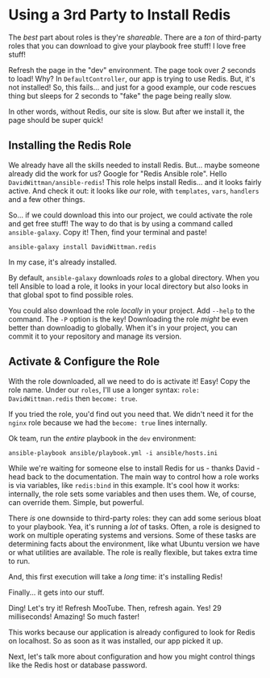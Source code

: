 # Using a 3rd Party to Install Redis

The *best* part about roles is they're *shareable*. There are a *ton* of third-party
roles that you can download to give your playbook free stuff! I love free stuff!

Refresh the page in the "dev" environment. The page took over *2* seconds to load!
Why? In `DefaultController`, our app is trying to use Redis. But, it's not installed!
So, this fails... and just for a good example, our code rescues thing but sleeps
for 2 seconds to "fake" the page being really slow.

In other words, without Redis, our site is slow. But after we install it, the page
should be super quick!

## Installing the Redis Role

We already have all the skills needed to install Redis. But... maybe someone already
did the work for us? Google for "Redis Ansible role". Hello `DavidWittman/ansible-redis`!
This role helps install Redis... and it looks fairly active. And check it out: it
looks like *our* role, with `templates`, `vars`, `handlers` and a few other things.

So... if we could download this into our project, we could activate the role and
get free stuff! The way to do that is by using a command called `ansible-galaxy`.
Copy it! Then, find your terminal and paste!

```terminal
ansible-galaxy install DavidWittman.redis
```

In my case, it's already installed.

By default, `ansible-galaxy` downloads *roles* to a global directory. When you tell
Ansible to load a role, it looks in your local directory but also looks in that
global spot to find possible roles.

You could also download the role *locally* in your project. Add `--help` to the
command. The `-P` option is the key! Downloading the role *might* be even better
than downloadig to globally. When it's in your project, you can commit it to your
repository and manage its version.

## Activate & Configure the Role

With the role downloaded, all we need to do is activate it! Easy! Copy the role name.
Under our `roles`, I'll use a longer syntax: `role: DavidWittman.redis` then
`become: true`.

If you tried the role, you'd find out you need that. We didn't need it for the `nginx`
role because we had the `become: true` lines internally.

Ok team, run the *entire* playbook in the `dev` environment:

```terminal
ansible-playbook ansible/playbook.yml -i ansible/hosts.ini
```

While we're waiting for someone else to install Redis for us - thanks David - head
back to the documentation. The main way to control how a role works is via variables,
like `redis:bind` in this example. It's cool how it works: internally, the role sets
some variables and then uses them. We, of course, can override them. Simple, but
powerful.

There *is* one downside to third-party roles: they can add some serious bloat to
your playbook. Yea, it's running a *lot* of tasks. Often, a role is designed to work
on multiple operating systems and versions. Some of these tasks are determining facts
about the environment, like what Ubuntu version we have or what utilities are available.
The role is really flexible, but takes extra time to run.

And, this first execution will take a *long* time: it's installing Redis!

Finally... it gets into our stuff.

Ding! Let's try it! Refresh MooTube. Then, refresh again. Yes! 29 milliseconds!
Amazing! So much faster!

This works because our application is already configured to look for Redis on localhost.
So as soon as it was installed, our app picked it up.

Next, let's talk more about configuration and how you might control things like
the Redis host or database password.
